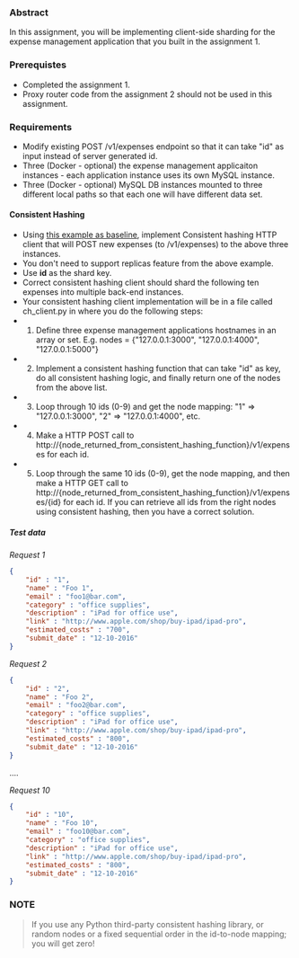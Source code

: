 ### Abstract

In this assignment, you will be implementing client-side sharding for the expense management application that you built in the assignment 1.

### Prerequistes

* Completed the assignment 1. 
* Proxy router code from the assignment 2 should not be used in this assignment.

### Requirements

* Modify existing POST /v1/expenses endpoint so that it can take "id" as input instead of server generated id.
* Three (Docker - optional) the expense management applicaiton instances - each application instance uses its own MySQL instance.
* Three (Docker - optional) MySQL DB instances mounted to three different local paths so that each one will have different data set.

#### Consistent Hashing

* Using [this example as baseline](http://techspot.zzzeek.org/2012/07/07/the-absolutely-simplest-consistent-hashing-example/), implement Consistent hashing HTTP client that will POST new expenses (to /v1/expenses) to the above three instances. 
* You don't need to support replicas feature from the above example.
* Use __id__ as the shard key.
* Correct consistent hashing client should shard the following ten expenses into multiple back-end instances.
* Your consistent hashing client implementation will be in a file called ch_client.py in where you do the following steps:
* 1. Define three expense management applications hostnames in an array or set. E.g. nodes = {"127.0.0.1:3000", "127.0.0.1:4000", "127.0.0.1:5000"}
* 2. Implement a consistent hashing function that can take "id" as key, do all consistent hashing logic, and finally return one of the nodes from the above list.
* 3. Loop through 10 ids (0-9) and get the node mapping: "1" => "127.0.0.1:3000", "2" => "127.0.0.1:4000", etc.
* 4. Make a HTTP POST call to http://{node_returned_from_consistent_hashing_function}/v1/expenses for each id.
* 5. Loop through the same 10 ids (0-9), get the node mapping, and then make a HTTP GET call to  http://{node_returned_from_consistent_hashing_function}/v1/expenses/{id} for each id. If you can retrieve all ids from the right nodes using consistent hashing, then you have a correct solution.


##### Test data

_Request 1_

```json
{
    "id" : "1",
    "name" : "Foo 1",
    "email" : "foo1@bar.com",
    "category" : "office supplies",
    "description" : "iPad for office use",
    "link" : "http://www.apple.com/shop/buy-ipad/ipad-pro",
    "estimated_costs" : "700",
    "submit_date" : "12-10-2016"
}
```

_Request 2_

```json
{
    "id" : "2",
    "name" : "Foo 2",
    "email" : "foo2@bar.com",
    "category" : "office supplies",
    "description" : "iPad for office use",
    "link" : "http://www.apple.com/shop/buy-ipad/ipad-pro",
    "estimated_costs" : "800",
    "submit_date" : "12-10-2016"
}
```

....

_Request 10_

```json
{
    "id" : "10",
    "name" : "Foo 10",
    "email" : "foo10@bar.com",
    "category" : "office supplies",
    "description" : "iPad for office use",
    "link" : "http://www.apple.com/shop/buy-ipad/ipad-pro",
    "estimated_costs" : "800",
    "submit_date" : "12-10-2016"
}
```

### NOTE 

> If you use any Python third-party consistent hashing library, or random nodes or a fixed sequential order in the id-to-node mapping; you will get zero! 


